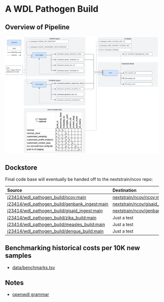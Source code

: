# A WDL Pathogen Build


## Overview of Pipeline

![](data/Terra.png)

## Dockstore

Final code base will eventually be handed off to the nextstrain/ncov repo:

| Source | Destination |
|:--|:--|
|[j23414/wdl\_pathogen\_build/ncov:main](https://dockstore.org/workflows/github.com/j23414/wdl_pathogen_build/ncov:main?tab=info) | [nextstrain/ncov/ncov:master](https://dockstore.org/workflows/github.com/nextstrain/ncov/ncov:master?tab=info)|
|[j23414/wdl\_pathogen\_build/genbank\_ingest:main](https://dockstore.org/workflows/github.com/j23414/wdl_pathogen_build/genbank_ingest:main?tab=info)| [nextstrain/ncov/gisaid_ingest:master](https://dockstore.org/workflows/github.com/nextstrain/ncov/gisaid_ingest:master?tab=info)|
|[j23414/wdl\_pathogen\_build/gisaid\_ingest:main](https://dockstore.org/workflows/github.com/j23414/wdl_pathogen_build/gisaid_ingest:main?tab=info)| [nextstrain/ncov/genbank_ingest:master](https://dockstore.org/workflows/github.com/nextstrain/ncov/genbank_ingest:master?tab=info) |
|[j23414/wdl\_pathogen\_build/zika_build:main](https://dockstore.org/workflows/github.com/j23414/wdl_pathogen_build/zika_build:main?tab=info) | Just a test |
|[j23414/wdl\_pathogen\_build/measles_build:main](https://dockstore.org/workflows/github.com/j23414/wdl_pathogen_build/measles_build:main?tab=info) | Just a test |
|[j23414/wdl\_pathogen\_build/dengue_build:main](https://dockstore.org/workflows/github.com/j23414/wdl_pathogen_build/dengue_build:main?tab=info) | Just a test |


## Benchmarking historical costs per 10K new samples

* [data/benchmarks.tsv](https://github.com/j23414/wdl_pathogen_build/blob/main/data/benchmarks.tsv)

## Notes

* [openwdl grammar](https://github.com/openwdl/wdl/blob/main/versions/1.0/SPEC.md#global-grammar-rules)

